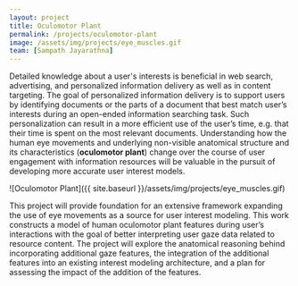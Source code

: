 ```yaml
---
layout: project
title: Oculomotor Plant
permalink: /projects/oculomotor-plant
image: /assets/img/projects/eye_muscles.gif
team: [Sampath Jayarathna]
---
```


Detailed knowledge about a user's interests is beneficial in web search, advertising, and personalized information delivery as well as in content targeting. The goal of personalized information delivery is to support users by identifying documents or the parts of a document that best match user’s interests during an open-ended information searching task. Such personalization can result in a more efficient use of the user’s time, e.g. that their time is spent on the most relevant documents. Understanding how the human eye movements and underlying non-visible anatomical structure and its characteristics (**oculomotor plant**) change over the course of user engagement with information resources will be valuable in the pursuit of developing more accurate user interest models.

![Oculomotor Plant]({{ site.baseurl }}/assets/img/projects/eye_muscles.gif)

This project will provide foundation for an extensive framework expanding the use of eye movements as a source for user interest modeling. This work constructs a model of human oculomotor plant features during user’s interactions with the goal of better interpreting user gaze data related to resource content. The project will explore the anatomical reasoning behind incorporating additional gaze features, the integration of the additional features into an existing interest modeling architecture, and a plan for assessing the impact of the addition of the features.
